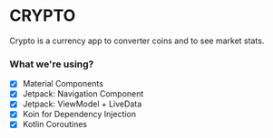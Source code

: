 # CRYPTO
Crypto is a currency app to converter coins and to see market stats.


### What we're using?
- [x] Material Components
- [x] Jetpack: Navigation Component
- [x] Jetpack: ViewModel + LiveData
- [x] Koin for Dependency Injection
- [x] Kotlin Coroutines
